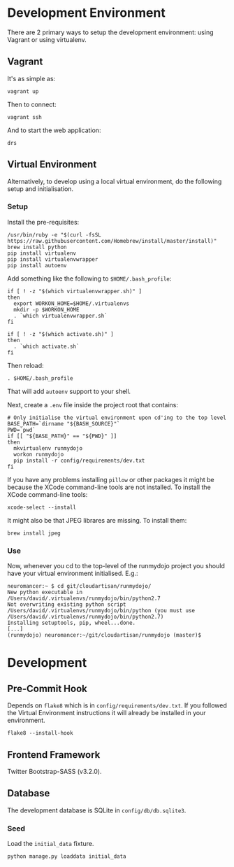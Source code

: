 # Development Environment

There are 2 primary ways to setup the development environment: using
Vagrant or using virtualenv.

## Vagrant

It's as simple as:

```
vagrant up
```

Then to connect:

```
vagrant ssh
```

And to start the web application:

```
drs
```

## Virtual Environment

Alternatively, to develop using a local virtual environment, do the following
setup and initialisation.

### Setup

Install the pre-requisites:

```
/usr/bin/ruby -e "$(curl -fsSL https://raw.githubusercontent.com/Homebrew/install/master/install)"
brew install python
pip install virtualenv
pip install virtualenvwrapper
pip install autoenv
```

Add something like the following to `$HOME/.bash_profile`:

```
if [ ! -z "$(which virtualenvwrapper.sh)" ]
then
  export WORKON_HOME=$HOME/.virtualenvs
  mkdir -p $WORKON_HOME
  . `which virtualenvwrapper.sh`
fi

if [ ! -z "$(which activate.sh)" ]
then
  . `which activate.sh`
fi
```

Then reload:

```
. $HOME/.bash_profile
```

That will add `autoenv` support to your shell.

Next, create a `.env` file inside the project root that contains:

```
# Only initialise the virtual environment upon cd'ing to the top level
BASE_PATH=`dirname "${BASH_SOURCE}"`
PWD=`pwd`
if [[ "${BASE_PATH}" == "${PWD}" ]]
then
  mkvirtualenv runmydojo
  workon runmydojo
  pip install -r config/requirements/dev.txt
fi
```

If you have any problems installing `pillow` or other packages it might be
because the XCode command-line tools are not installed. To install the XCode
command-line tools:

```
xcode-select --install
```

It might also be that JPEG librares are missing. To install them:

```
brew install jpeg
```

### Use

Now, whenever you cd to the top-level of the runmydojo project you
should have your virtual environment initialised. E.g.:

```
neuromancer:~ $ cd git/cloudartisan/runmydojo/
New python executable in /Users/david/.virtualenvs/runmydojo/bin/python2.7
Not overwriting existing python script /Users/david/.virtualenvs/runmydojo/bin/python (you must use /Users/david/.virtualenvs/runmydojo/bin/python2.7)
Installing setuptools, pip, wheel...done.
[...]
(runmydojo) neuromancer:~/git/cloudartisan/runmydojo (master)$
```

# Development

## Pre-Commit Hook

Depends on `flake8` which is in `config/requirements/dev.txt`. If you followed
the Virtual Environment instructions it will already be installed in your
environment.

```
flake8 --install-hook
```

## Frontend Framework

Twitter Bootstrap-SASS (v3.2.0).

## Database

The development database is SQLite in `config/db/db.sqlite3`.

### Seed

Load the `initial_data` fixture.

```
python manage.py loaddata initial_data
```
